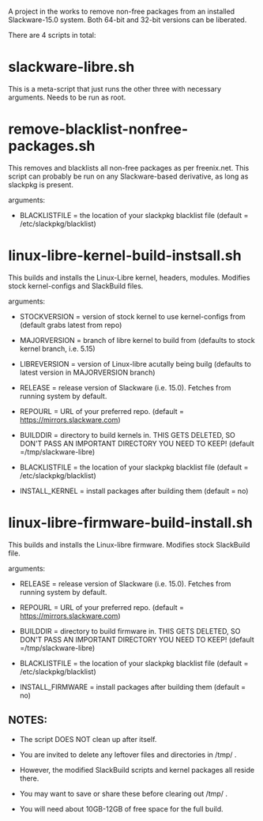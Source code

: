 A project in the works to remove non-free packages from  an installed Slackware-15.0 system.
Both 64-bit and 32-bit versions can be liberated.

There are 4 scripts in total:

#  slackware-libre.sh

This is a meta-script that just runs the other three with necessary arguments.
Needs to be run as root.


#  remove-blacklist-nonfree-packages.sh

This removes and blacklists all non-free packages as per freenix.net.
This script can probably be run on any Slackware-based derivative, as long as slackpkg is present.

arguments:

- BLACKLISTFILE = the location of your slackpkg blacklist file (default = /etc/slackpkg/blacklist)


#  linux-libre-kernel-build-instsall.sh

This builds and installs the Linux-Libre kernel, headers, modules.
Modifies stock kernel-configs and SlackBuild files.

arguments:

- STOCKVERSION = version of stock kernel to use kernel-configs from (default grabs latest from repo)

- MAJORVERSION = branch of libre kernel to build from (defaults to stock kernel branch, i.e. 5.15)

- LIBREVERSION = version of Linux-libre acutally being builg (defaults to latest version in MAJORVERSION branch)

- RELEASE = release version of Slackware (i.e. 15.0). Fetches from running system by default.

- REPOURL = URL of your preferred repo.  (default = https://mirrors.slackware.com)

- BUILDDIR = directory to build kernels in. THIS GETS DELETED, SO DON'T PASS AN IMPORTANT DIRECTORY YOU NEED TO KEEP! (default =/tmp/slackware-libre)

- BLACKLISTFILE = the location of your slackpkg blacklist file (default = /etc/slackpkg/blacklist)

- INSTALL_KERNEL = install packages after building them (default = no)


#  linux-libre-firmware-build-install.sh

This builds and installs the Linux-libre firmware.
Modifies stock SlackBuild file.

arguments:

- RELEASE = release version of Slackware (i.e. 15.0). Fetches from running system by default.

- REPOURL = URL of your preferred repo.  (default = https://mirrors.slackware.com)

- BUILDDIR = directory to build firmware in. THIS GETS DELETED, SO DON'T PASS AN IMPORTANT DIRECTORY YOU NEED TO KEEP! (default =/tmp/slackware-libre)

- BLACKLISTFILE = the location of your slackpkg blacklist file (default = /etc/slackpkg/blacklist)

- INSTALL_FIRMWARE = install packages after building them (default = no)


## NOTES: 

- The script DOES NOT clean up after itself.

- You are invited to delete any leftover files and directories in /tmp/ .

- However, the modified SlackBuild scripts and kernel packages all reside there.

- You may want to save or share these before clearing out /tmp/ .

- You will need about 10GB-12GB of free space for the full build.
